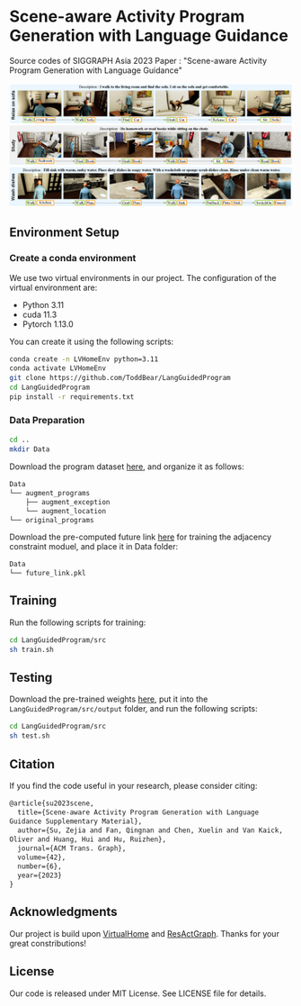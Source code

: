 # Scene-aware Activity Program Generation with Language Guidance
Source codes of SIGGRAPH Asia 2023 Paper : "Scene-aware Activity Program Generation with Language Guidance"

![overview](./asset/teaser.png)

## Environment Setup

### Create a conda environment

We use two virtual environments in our project. The configuration of the virtual environment are:

- Python 3.11
- cuda 11.3
- Pytorch 1.13.0

You can create it using the following scripts:

```bash
conda create -n LVHomeEnv python=3.11
conda activate LVHomeEnv
git clone https://github.com/ToddBear/LangGuidedProgram
cd LangGuidedProgram
pip install -r requirements.txt
```

### Data Preparation

```bash
cd ..
mkdir Data
```

Download the program dataset [here](http://virtual-home.org), and organize it as follows:

```
Data
└── augment_programs
    ├── augment_exception
    └── augment_location
└── original_programs
```

Download the pre-computed future link [here](https://drive.google.com/file/d/1ibpqQrNTFep45ahEERhMd2L1m2H_YgYt/view?usp=sharing) for training the adjacency constraint moduel, and place it in Data folder:

```
Data
└── future_link.pkl
```

## Training

Run the following scripts for training:

```bash
cd LangGuidedProgram/src
sh train.sh
```

## Testing

Download the pre-trained weights [here](), put it into the `LangGuidedProgram/src/output` folder, and run the following scripts:

```bash
cd LangGuidedProgram/src
sh test.sh
```

## Citation

If you find the code useful in your research, please consider citing:

```
@article{su2023scene,
  title={Scene-aware Activity Program Generation with Language Guidance Supplementary Material},
  author={Su, Zejia and Fan, Qingnan and Chen, Xuelin and Van Kaick, Oliver and Huang, Hui and Hu, Ruizhen},
  journal={ACM Trans. Graph},
  volume={42},
  number={6},
  year={2023}
}
```

## Acknowledgments

Our project is build upon [VirtualHome](https://github.com/xavierpuigf/virtualhome_unity) and [ResActGraph](https://github.com/andrewliao11/env-aware-program-gen). Thanks for your great constributions!

## License

Our code is released under MIT License. See LICENSE file for details.